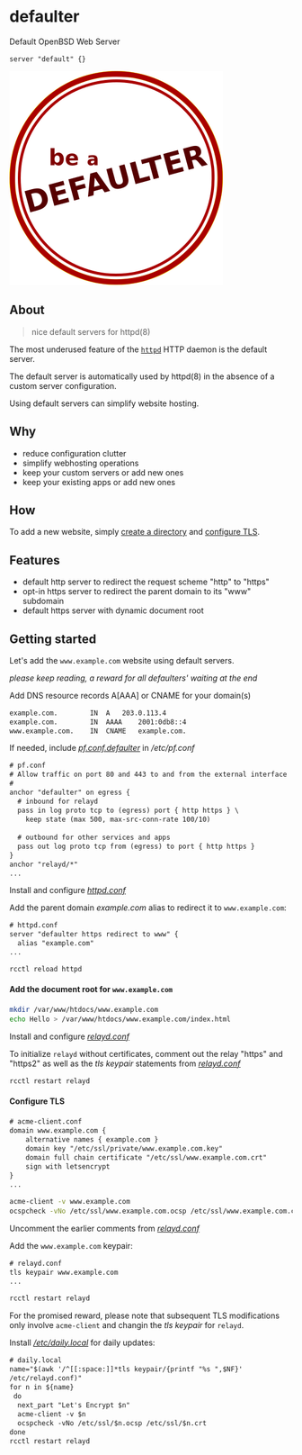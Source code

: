 # defaulter

Default OpenBSD Web Server
```console
server "default" {}
```

![defaulter logo](defaulter.png)

## About
> nice default servers for httpd(8)

The most underused feature of the [`httpd`](https://man.openbsd.org/httpd.8) HTTP daemon is the default server.

The default server is automatically used by httpd(8) in the absence of a custom server configuration.

Using default servers can simplify website hosting.

## Why

* reduce configuration clutter
* simplify webhosting operations
* keep your custom servers or add new ones
* keep your existing apps or add new ones

## How

To add a new website, simply [create a directory](#add-the-document-root-for-wwwexamplecom) and [configure TLS](#configure-tls).

## Features

* default http server to redirect the request scheme "http" to "https"
* opt-in https server to redirect the parent domain to its "www" subdomain
* default https server with dynamic document root

## Getting started

Let's add the `www.example.com` website using default servers.

*please keep reading, a reward for all defaulters' waiting at the end*

Add DNS resource records A[AAA] or CNAME for your domain(s)
```console
example.com.		IN	A	203.0.113.4
example.com.		IN	AAAA	2001:0db8::4
www.example.com.	IN	CNAME	example.com.
```

If needed, include [*pf.conf.defaulter*](src/etc/pf.conf.defaulter) in */etc/pf.conf*
```console
# pf.conf
# Allow traffic on port 80 and 443 to and from the external interface
#
anchor "defaulter" on egress {
  # inbound for relayd
  pass in log proto tcp to (egress) port { http https } \
    keep state (max 500, max-src-conn-rate 100/10)

  # outbound for other services and apps
  pass out log proto tcp from (egress) to port { http https }
}
anchor "relayd/*"
...
```

Install and configure [*httpd.conf*](src/etc/httpd.conf)

Add the parent domain *example.com* alias to redirect it to `www.example.com`:
```console
# httpd.conf
server "defaulter https redirect to www" {
  alias "example.com"
...
```
```sh
rcctl reload httpd
```

#### Add the document root for `www.example.com`
```sh
mkdir /var/www/htdocs/www.example.com
echo Hello > /var/www/htdocs/www.example.com/index.html
```

Install and configure [*relayd.conf*](src/etc/relayd.conf)

To initialize `relayd` without certificates, comment out the relay "https" and "https2" as well as the *tls keypair* statements from [*relayd.conf*](src/etc/relayd.conf)
```sh
rcctl restart relayd
```

#### Configure TLS
```console
# acme-client.conf
domain www.example.com {
	alternative names { example.com }
	domain key "/etc/ssl/private/www.example.com.key"
	domain full chain certificate "/etc/ssl/www.example.com.crt"
	sign with letsencrypt
}
...
```
```sh
acme-client -v www.example.com
ocspcheck -vNo /etc/ssl/www.example.com.ocsp /etc/ssl/www.example.com.crt
```

Uncomment the earlier comments from [*relayd.conf*](src/etc/relayd.conf)

Add the `www.example.com` keypair:
```console
# relayd.conf
tls keypair www.example.com
...
```
```sh
rcctl restart relayd
```

For the promised reward, please note that subsequent TLS modifications only involve `acme-client` and changin the *tls keypair* for `relayd`.

Install [*/etc/daily.local*](src/etc/daily.local) for daily updates:
```console
# daily.local
name="$(awk '/^[[:space:]]*tls keypair/{printf "%s ",$NF}' /etc/relayd.conf)"
for n in ${name}
 do
  next_part "Let's Encrypt $n"
  acme-client -v $n
  ocspcheck -vNo /etc/ssl/$n.ocsp /etc/ssl/$n.crt
done
rcctl restart relayd
```

